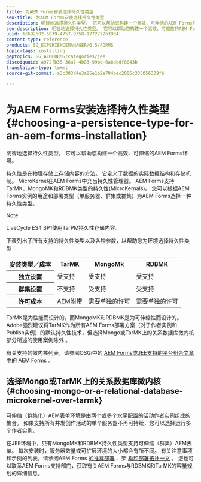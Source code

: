 ```yaml
---
title: 为AEM Forms安装选择持久性类型
seo-title: 为AEM Forms安装选择持久性类型
description: 明智地选择持久性类型。 它可以帮助您构建一个高效、可伸缩的AEM Forms环境。
seo-description: 明智地选择持久性类型。 它可以帮助您构建一个高效、可缩放的AEM Forms环境。
uuid: 1c692502-5039-4757-9358-1772772b3904
content-type: reference
products: SG_EXPERIENCEMANAGER/6.5/FORMS
topic-tags: installing
geptopics: SG_AEMFORMS/categories/jee
discoiquuid: a972fb35-38a7-4b83-99bd-6a6dddf8043b
translation-type: tm+mt
source-git-commit: a3c303d4e3a85e1b2e794bec2006c335056309fb

---
```



# 为AEM Forms安装选择持久性类型 {#choosing-a-persistence-type-for-an-aem-forms-installation}

明智地选择持久性类型。 它可以帮助您构建一个高效、可伸缩的AEM Forms环境。

持久性是在物理存储上存储内容的方法。 它定义了数据的实际数据结构和存储机制。 MicroKernel在AEM Forms中充当持久性管理器。 AEM Forms支持TarMK、MongoMK和RDBMK类型的持久性(MicroKernals)。 您可以根据AEM Forms实例的用途和部署类型（单服务器、群集或群集）为AEM Forms选择一种持久性类型。

>[!NOTE]
>
>LiveCycle ES4 SP1使用TarPM持久性存储内容。

下表列出了所有支持的持久性类型以及各种参数，以帮助您为环境选择持久性类型：

<table>
 <tbody>
  <tr>
   <th><strong>安装类型／成本</strong></th>
   <th><strong>TarMK</strong></th>
   <th><strong>MongoMk</strong></th>
   <th><strong>RDBMK</strong></th>
  </tr>
  <tr>
   <th><strong>独立设置</strong></th>
   <td>受支持<br /> </td>
   <td>受支持</td>
   <td>受支持</td>
  </tr>
  <tr>
   <th><strong>群集设置</strong></th>
   <td>不支持</td>
   <td>受支持</td>
   <td>受支持</td>
  </tr>
  <tr>
   <th><strong>许可成本</strong></th>
   <td>AEM附带 </td>
   <td>需要单独的许可</td>
   <td>需要单独的许可</td>
  </tr>
 </tbody>
</table>

TarMK是为性能而设计的，而MongoMK和RDBMK是为可伸缩性而设计的。 Adobe强烈建议将TarMK作为所有AEM Forms部署方案（对于作者实例和Publish实例）的默认持久性技术，但选择Mongo或TarMK上的关系数据库微内核部分所述的使用案例除外 [](#p-choosing-mongo-or-a-relational-database-microkernel-over-tarmk-p)。

有关支持的微内核列表，请参阅OSGi中的 [AEM Forms或JEE支持的平台组合文章中的](/help/sites-deploying/technical-requirements.md) AEM Forms [](/help/forms/using/aem-forms-jee-supported-platforms.md) 。

## 选择Mongo或TarMK上的关系数据库微内核 {#choosing-mongo-or-a-relational-database-microkernel-over-tarmk}

可伸缩（群集化）AEM表单环境是由两个或多个水平配置的活动作者实例组成的集合。 如果支持所有并发创作活动的单个服务器不再可持续，您可以选择运行多个作者实例。

在JEE环境中，只有MongoMK和RDBMK持久性类型支持可伸缩（群集）AEM表单。 每次安装时，服务器数量或可扩展环境的大小都会有所不同。 有关注意事项和示例的列表，请参阅AEM Forms [的推荐部署](/help/sites-deploying/recommended-deploys.md) 、架 [构和部署拓扑一文](/help/forms/using/aem-forms-architecture-deployment.md) 。 您也可以联系AEM Forms支持部门，获取有关AEM Forms与RDBMK和TarMK的容量规划的详细信息。
